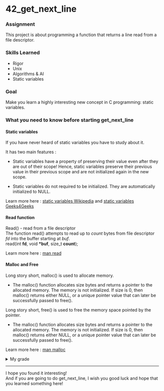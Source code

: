 # 42_get_next_line
<h3>Assignment</h3>

This project is about programming a function that returns a line
read from a file descriptor.

### Skills Learned

 - Rigor
 - Unix
 - Algorithms & AI
 - Static variables

<h3>Goal</h3>

Make you learn a highly interesting new concept in C programming: static
variables.

<h3>What you need to know before starting get_next_line</h3>
<h4>Static variables</h4>
If you have never heard of static variables you have to study about it. 

It has two main features :

-  Static variables have a property of preserving their value even after they are out of their scope! Hence, static variables preserve their previous value in their previous scope and are not initialized again in the new scope.

-  Static variables do not required to be initialized. They are automatically initialized to NULL.

Learn more here : <a href="https://en.wikipedia.org/wiki/Static_variable">static variables Wikipedia</a> and <a href="https://www.geeksforgeeks.org/static-variables-in-c/">static variables Geeks4Geeks</a>

<h4>Read function</h4>

Read() - read from a file descriptor <br>
The function read() attempts to read up to <i>count</i> bytes from file descriptor <i>fd</i> into the buffer starting at <i>buf</i>. <br>
read(int <b>fd</b>, void <b>*buf</b>, size_t <b>count</b>); <br>

Learn more here : <a href="https://man7.org/linux/man-pages/man2/read.2.html">man read</a>

<h4>Malloc and Free</h4>

Long story short, malloc() is used to allocate memory.
- The malloc() function allocates size bytes and returns a pointer
       to the allocated memory.  The memory is not initialized.  If size
       is 0, then malloc() returns either NULL, or a unique pointer
       value that can later be successfully passed to free().
       
Long story short, free() is used to free the memory space pointed by the pointer.
- The malloc() function allocates size bytes and returns a pointer
       to the allocated memory.  The memory is not initialized.  If size
       is 0, then malloc() returns either NULL, or a unique pointer
       value that can later be successfully passed to free().

Learn more here : <a href="https://man7.org/linux/man-pages/man3/free.3.html">man malloc</a>

<details><summary>My grade</summary>
  
  ![image](https://user-images.githubusercontent.com/91686183/169927885-cde008e0-5854-44ff-b2b6-00aeace4e4d7.png)
  
</details>

<hr>
I hope you found it interesting! <br>
And if you are going to do get_next_line, I wish you good luck and hope that you learned something here!
